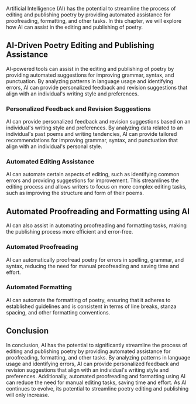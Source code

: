 
Artificial Intelligence (AI) has the potential to streamline the process of editing and publishing poetry by providing automated assistance for proofreading, formatting, and other tasks. In this chapter, we will explore how AI can assist in the editing and publishing of poetry.

AI-Driven Poetry Editing and Publishing Assistance
--------------------------------------------------

AI-powered tools can assist in the editing and publishing of poetry by providing automated suggestions for improving grammar, syntax, and punctuation. By analyzing patterns in language usage and identifying errors, AI can provide personalized feedback and revision suggestions that align with an individual's writing style and preferences.

### Personalized Feedback and Revision Suggestions

AI can provide personalized feedback and revision suggestions based on an individual's writing style and preferences. By analyzing data related to an individual's past poems and writing tendencies, AI can provide tailored recommendations for improving grammar, syntax, and punctuation that align with an individual's personal style.

### Automated Editing Assistance

AI can automate certain aspects of editing, such as identifying common errors and providing suggestions for improvement. This streamlines the editing process and allows writers to focus on more complex editing tasks, such as improving the structure and form of their poems.

Automated Proofreading and Formatting using AI
----------------------------------------------

AI can also assist in automating proofreading and formatting tasks, making the publishing process more efficient and error-free.

### Automated Proofreading

AI can automatically proofread poetry for errors in spelling, grammar, and syntax, reducing the need for manual proofreading and saving time and effort.

### Automated Formatting

AI can automate the formatting of poetry, ensuring that it adheres to established guidelines and is consistent in terms of line breaks, stanza spacing, and other formatting conventions.

Conclusion
----------

In conclusion, AI has the potential to significantly streamline the process of editing and publishing poetry by providing automated assistance for proofreading, formatting, and other tasks. By analyzing patterns in language usage and identifying errors, AI can provide personalized feedback and revision suggestions that align with an individual's writing style and preferences. Additionally, automated proofreading and formatting using AI can reduce the need for manual editing tasks, saving time and effort. As AI continues to evolve, its potential to streamline poetry editing and publishing will only increase.
